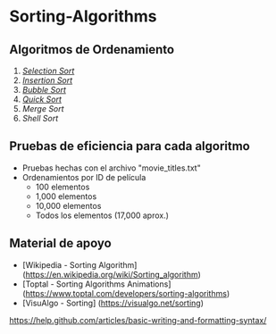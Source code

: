 # Sorting-Algorithms
## Algoritmos de Ordenamiento
1. *[Selection Sort](http://www.codingconnect.net/wp-content/uploads/2016/09/Selection-Sort.gif)*
2. *[Insertion Sort](https://upload.wikimedia.org/wikipedia/commons/0/0f/Insertion-sort-example-300px.gif)*
3. *[Bubble Sort](https://upload.wikimedia.org/wikipedia/commons/c/c8/Bubble-sort-example-300px.gif)*
4. *[Quick Sort](https://upload.wikimedia.org/wikipedia/commons/9/9c/Quicksort-example.gif)*
5. *Merge Sort*
6. *Shell Sort*

## Pruebas de eficiencia para cada algoritmo
- Pruebas hechas con el archivo "movie_titles.txt"
- Ordenamientos por ID de película
  - 100 elementos
  - 1,000 elementos
  - 10,000 elementos
  - Todos los elementos (17,000 aprox.)

## Material de apoyo
* [Wikipedia - Sorting Algorithm] (https://en.wikipedia.org/wiki/Sorting_algorithm)
* [Toptal - Sorting Algorithms Animations] (https://www.toptal.com/developers/sorting-algorithms)
* [VisuAlgo - Sorting] (https://visualgo.net/sorting)

https://help.github.com/articles/basic-writing-and-formatting-syntax/

